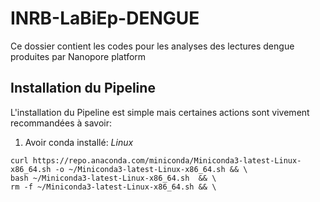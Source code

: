# INRB-LaBiEp-DENGUE
Ce dossier contient les codes pour les analyses des lectures dengue produites par Nanopore platform
## Installation du Pipeline
L'installation du Pipeline est simple mais certaines actions sont vivement recommandées à savoir:
  1. Avoir conda installé:
_Linux_
```
curl https://repo.anaconda.com/miniconda/Miniconda3-latest-Linux-x86_64.sh -o ~/Miniconda3-latest-Linux-x86_64.sh && \
bash ~/Miniconda3-latest-Linux-x86_64.sh  && \
rm -f ~/Miniconda3-latest-Linux-x86_64.sh && \
```

